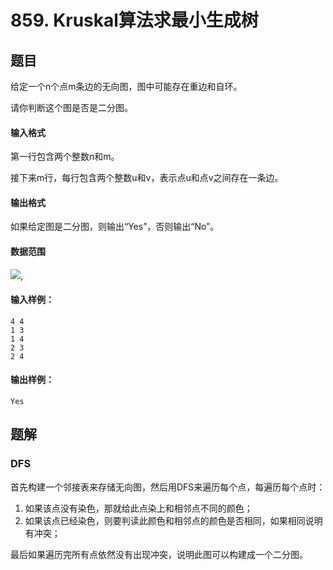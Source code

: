 <!--
 * @Author: shaqsnake
 * @Email: shaqsnake@gmail.com
 * @Date: 2019-09-16 15:58:00
 * @LastEditTime: 2019-10-22 11:46:57
 * @Description: Acwing 859
 -->

# 859. Kruskal算法求最小生成树

## 题目

给定一个n个点m条边的无向图，图中可能存在重边和自环。

请你判断这个图是否是二分图。

#### 输入格式

第一行包含两个整数n和m。

接下来m行，每行包含两个整数u和v，表示点u和点v之间存在一条边。

#### 输出格式

如果给定图是二分图，则输出“Yes”，否则输出“No”。

#### 数据范围

![](http://latex.codecogs.com/gif.latex?\\1%20\leq%20n,m%20\leq%202\times10^5),

#### 输入样例：

```
4 4
1 3
1 4
2 3
2 4
```

#### 输出样例：

```
Yes
```

## 题解

### DFS

首先构建一个邻接表来存储无向图，然后用DFS来遍历每个点，每遍历每个点时：
    
1. 如果该点没有染色，那就给此点染上和相邻点不同的颜色；
2. 如果该点已经染色，则要判读此颜色和相邻点的颜色是否相同，如果相同说明有冲突；

最后如果遍历完所有点依然没有出现冲突，说明此图可以构建成一个二分图。
